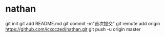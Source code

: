 # nathan
git init
git add README.md
git commit -m"首次提交"
git remote add origin https://github.com/icxcczed/nathan.git
git push -u origin master 
